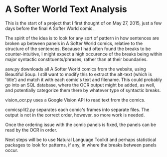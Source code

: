 # A Softer World Text Analysis

This is the start of a project that I first thought of on May 27, 2015, just a few days before the final A Softer World comic.

The spirit of the idea is to look for any sort of pattern in how sentences are
broken up between panels in A Softer World comics, relative to the structure
of the sentences. Because I had often found the breaks to be counter-intuitive,
I might expect a high occurence of the breaks being within major syntactic
constituents/phrases, rather than at their boundaries.

asw.py downloads all A Softer World comics from the website, using Beautiful Soup. I still want to modify this to extract the alt-text (which is 'title') and match it with each comic's text and filename. This could probably go into an SQL database, where the OCR output might be added, as well, and potentially categorize them there by whatever type of syntactic breaks.

vision_ocr.py uses a Google Vision API to read text from the comics.

comicsplit2.py separates each comic's frames into separate files. The output is not in the correct order, however, so more work is needed.

Once the ordering issue with the comic panels is fixed, the panels can be read by the OCR in order.

Next steps will be to use Natural Language Toolkit and perhaps statistical packages to look for patterns, if any, in where the breaks between panels occur.

